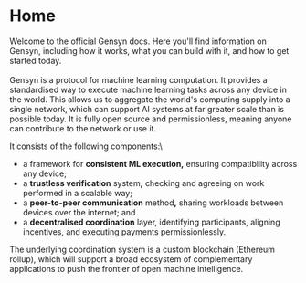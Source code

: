 # Home



Welcome to the official Gensyn docs. Here you'll find information on Gensyn, including how it works, what you can build with it, and how to get started today.\
\
Gensyn is a protocol for machine learning computation. It provides a standardised way to execute machine learning tasks across any device in the world. This allows us to aggregate the world's computing supply into a single network, which can support AI systems at far greater scale than is possible today. It is fully open source and permissionless, meaning anyone can contribute to the network or use it.

It consists of the following components:\\

* a framework for **consistent ML execution,** ensuring compatibility across any device;
* a **trustless verification** syste&#x6D;**,** checking and agreeing on work performed in a scalable way;
* a **peer-to-peer communication** metho&#x64;**,** sharing workloads between devices over the internet; and
* a **decentralised coordination** layer, identifying participants, aligning incentives, and executing payments permissionlessly.

The underlying coordination system is a custom blockchain (Ethereum rollup), which will support a broad ecosystem of complementary applications to push the frontier of open machine intelligence.
